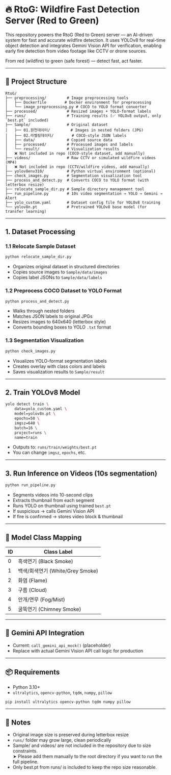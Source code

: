 # 🔥 RtoG: Wildfire Fast Detection Server (Red to Green)

This repository powers the RtoG (Red to Green) server — an AI-driven system for fast and accurate wildfire detection.
It uses YOLOv8 for real-time object detection and integrates Gemini Vision API for verification, enabling early fire detection from video footage like CCTV or drone sources.

From red (wildfire) to green (safe forest) — detect fast, act faster.

---

## 📁 Project Structure

```
RtoG/
├── preprocessing/         # Image preprocessing tools
│   ├── Dockerfile        # Docker environment for preprocessing
│   └── image_preprocessing.py # COCO to YOLO format converter
├── processed/             # Resized images + YOLO-format labels
├── runs/                  # Training results (✅ YOLOv8 output, only `best.pt` included)
├── Sample/                # Original dataset  
│   ├── 01.원천데이터/         # Images in nested folders (JPG)  
│   ├── 02.라벨링데이터/        # COCO-style JSON labels  
│   ├── data/              # Copied source data
│   ├── processed/         # Processed images and labels
│   └── result/            # Visualization results
│   ❌ Not included in repo (COCO-style dataset, add manually)
├── videos/                # Raw CCTV or simulated wildfire videos (MP4)  
│   ❌ Not included in repo (CCTV/wildfire videos, add manually)
├── yolov8env310/          # Python virtual environment (optional)
├── check_images.py        # Segmentation visualization tool
├── process_and_detect.py  # Converts COCO to YOLO format (with letterbox resize)
├── relocate_sample_dir.py # Sample directory management tool
├── run_pipeline.py        # 10s video segmentation → YOLO → Gemini → Alert
├── yolo_custom.yaml       # Dataset config file for YOLOv8 training
└── yolov8n.pt             # Pretrained YOLOv8 base model (for transfer learning)
```

---

## 1. Dataset Processing
### 1.1 Relocate Sample Dataset
```bash
python relocate_sample_dir.py
```
- Organizes original dataset in structured directories
- Copies source images to `Sample/data/images`
- Copies label JSONs to `Sample/data/labels`

### 1.2 Preprocess COCO Dataset to YOLO Format
```bash
python process_and_detect.py
```
- Walks through nested folders
- Matches JSON labels to original JPGs
- Resizes images to 640x640 (letterbox style)
- Converts bounding boxes to YOLO `.txt` format

### 1.3 Segmentation Visualization
```bash
python check_images.py
```
- Visualizes YOLO-format segmentation labels
- Creates overlay with class colors and labels
- Saves visualization results to `Sample/result`

---

## 2. Train YOLOv8 Model
```bash
yolo detect train \
    data=yolo_custom.yaml \
    model=yolov8n.pt \
    epochs=50 \
    imgsz=640 \
    batch=16 \
    project=runs \
    name=train
```
- Outputs to: `runs/train/weights/best.pt`
- You can change `imgsz`, `epochs`, etc.

---

## 3. Run Inference on Videos (10s segmentation)
```bash
python run_pipeline.py
```
- Segments videos into 10-second clips
- Extracts thumbnail from each segment
- Runs YOLO on thumbnail using trained `best.pt`
- If suspicious → calls Gemini Vision API
- If fire is confirmed → stores video block & thumbnail

---

## 🧠 Model Class Mapping
| ID | Class Label       |
|----|-------------------|
| 0  | 흑색연기 (Black Smoke)   |
| 1  | 백색/회색연기 (White/Grey Smoke) |
| 2  | 화염 (Flame)          |
| 3  | 구름 (Cloud)         |
| 4  | 안개/연무 (Fog/Mist)    |
| 5  | 굴뚝연기 (Chimney Smoke) |

---

## 🔌 Gemini API Integration
- Current: `call_gemini_api_mock()` (placeholder)
- Replace with actual Gemini Vision API call logic for production

---

## 📦 Requirements
- Python 3.10+
- `ultralytics`, `opencv-python`, `tqdm`, `numpy`, `pillow`

```bash
pip install ultralytics opencv-python tqdm numpy pillow
```

---

## 📍 Notes
- Original image size is preserved during letterbox resize
- `runs/` folder may grow large, clean periodically
- Sample/ and videos/ are not included in the repository due to size constraints.   
➤ Please add them manually to the root directory if you want to run the full pipeline.
- Only best.pt from runs/ is included to keep the repo size reasonable.

